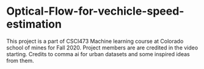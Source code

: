 # Optical-Flow-for-vechicle-speed-estimation
This project is a part of  CSCI473 Machine learning course at Colorado school of mines for Fall 2020. Project members are are credited in the video starting. Credits  to comma ai for urban datasets and some inspired ideas from them.
